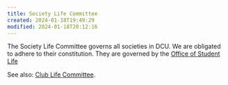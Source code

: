 ```yaml
---
title: Society Life Committee
created: 2024-01-18T19:49:29
modified: 2024-01-18T20:12:16
---
```


The Society Life Committee governs all societies in DCU. We are obligated to adhere to their constitution. They are governed by the [Office of Student Life](Office%20of%20Student%20Life.md)

See also: [Club Life Committee](Club%20Life%20Committee.md).
